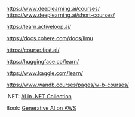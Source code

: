 https://www.deeplearning.ai/courses/  
https://www.deeplearning.ai/short-courses/  

https://learn.activeloop.ai/  

https://docs.cohere.com/docs/llmu  

https://course.fast.ai/  

https://huggingface.co/learn/  

https://www.kaggle.com/learn/  

https://www.wandb.courses/pages/w-b-courses/  

.NET: <a href='https://learn.microsoft.com/en-us/collections/1n31t57k7k6r85'>AI in .NET Collection</a>  

Book: <a href='https://www.amazon.com/Generative-AWS-Context-Aware-Multimodal-Applications/dp/1098159225/ref=sr_1_1'>Generative AI on AWS</a>  
